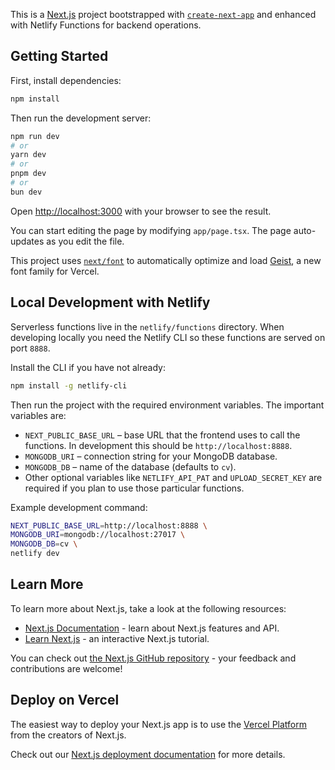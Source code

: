 This is a [Next.js](https://nextjs.org) project bootstrapped with [`create-next-app`](https://nextjs.org/docs/app/api-reference/cli/create-next-app) and enhanced with Netlify Functions for backend operations.

## Getting Started

First, install dependencies:

```bash
npm install
```

Then run the development server:

```bash
npm run dev
# or
yarn dev
# or
pnpm dev
# or
bun dev
```

Open [http://localhost:3000](http://localhost:3000) with your browser to see the result.

You can start editing the page by modifying `app/page.tsx`. The page auto-updates as you edit the file.

This project uses [`next/font`](https://nextjs.org/docs/app/building-your-application/optimizing/fonts) to automatically optimize and load [Geist](https://vercel.com/font), a new font family for Vercel.

## Local Development with Netlify

Serverless functions live in the `netlify/functions` directory. When developing locally you need the Netlify CLI so these functions are served on port `8888`.

Install the CLI if you have not already:

```bash
npm install -g netlify-cli
```

Then run the project with the required environment variables. The important variables are:

- `NEXT_PUBLIC_BASE_URL` – base URL that the frontend uses to call the functions. In development this should be `http://localhost:8888`.
- `MONGODB_URI` – connection string for your MongoDB database.
- `MONGODB_DB` – name of the database (defaults to `cv`).
- Other optional variables like `NETLIFY_API_PAT` and `UPLOAD_SECRET_KEY` are required if you plan to use those particular functions.

Example development command:

```bash
NEXT_PUBLIC_BASE_URL=http://localhost:8888 \
MONGODB_URI=mongodb://localhost:27017 \
MONGODB_DB=cv \
netlify dev
```

## Learn More

To learn more about Next.js, take a look at the following resources:

- [Next.js Documentation](https://nextjs.org/docs) - learn about Next.js features and API.
- [Learn Next.js](https://nextjs.org/learn) - an interactive Next.js tutorial.

You can check out [the Next.js GitHub repository](https://github.com/vercel/next.js) - your feedback and contributions are welcome!

## Deploy on Vercel

The easiest way to deploy your Next.js app is to use the [Vercel Platform](https://vercel.com/new?utm_medium=default-template&filter=next.js&utm_source=create-next-app&utm_campaign=create-next-app-readme) from the creators of Next.js.

Check out our [Next.js deployment documentation](https://nextjs.org/docs/app/building-your-application/deploying) for more details.
